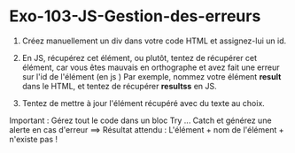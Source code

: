 # Exo-103-JS-Gestion-des-erreurs

1. Créez manuellement un div dans votre code HTML et assignez-lui un id.
2. En JS, récupérez cet élément, ou plutôt, tentez de récupérer cet élément, car vous êtes mauvais en orthographe et avez fait une erreur sur l'id de l'élément (en js )
   Par exemple, nommez votre élément **result** dans le HTML, et tentez de récupérer **resultss** en JS.

3. Tentez de mettre à jour l'élément récupéré avec du texte au choix.   

Important : Gérez tout le code dans un bloc Try ... Catch et générez une alerte en cas d'erreur
    ==> Résultat attendu : L'élément + nom de l'élément + n'existe pas !
